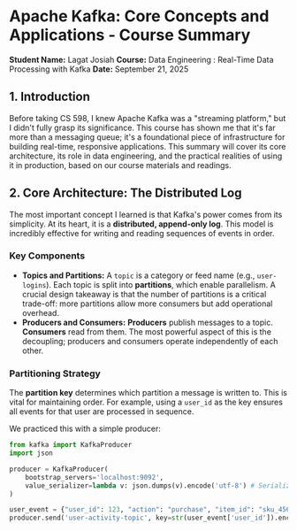 # Apache Kafka: Core Concepts and Applications - Course Summary

**Student Name:** Lagat Josiah
**Course:**  Data Engineering : Real-Time Data Processing with Kafka
**Date:** September 21, 2025

## 1. Introduction

Before taking CS 598, I knew Apache Kafka was a "streaming platform," but I didn't fully grasp its significance. This course has shown me that it's far more than a messaging queue; it's a foundational piece of infrastructure for building real-time, responsive applications. This summary will cover its core architecture, its role in data engineering, and the practical realities of using it in production, based on our course materials and readings.

## 2. Core Architecture: The Distributed Log

The most important concept I learned is that Kafka's power comes from its simplicity. At its heart, it is a **distributed, append-only log**. This model is incredibly effective for writing and reading sequences of events in order.

### Key Components

*   **Topics and Partitions:** A `topic` is a category or feed name (e.g., `user-logins`). Each topic is split into **partitions**, which enable parallelism. A crucial design takeaway is that the number of partitions is a critical trade-off: more partitions allow more consumers but add operational overhead.
*   **Producers and Consumers:** **Producers** publish messages to a topic. **Consumers** read from them. The most powerful aspect of this is the decoupling; producers and consumers operate independently of each other.

### Partitioning Strategy

The **partition key** determines which partition a message is written to. This is vital for maintaining order. For example, using a `user_id` as the key ensures all events for that user are processed in sequence.

We practiced this with a simple producer:

```python
from kafka import KafkaProducer
import json

producer = KafkaProducer(
    bootstrap_servers='localhost:9092',
    value_serializer=lambda v: json.dumps(v).encode('utf-8') # Serialize to JSON
)

user_event = {"user_id": 123, "action": "purchase", "item_id": "sku_456"}
producer.send('user-activity-topic', key=str(user_event['user_id']).encode('utf-8'), value=user_event)
